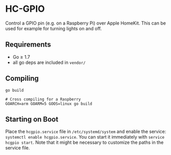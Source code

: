 # HC-GPIO

Control a GPIO pin (e.g. on a Raspberry Pi) over Apple HomeKit. This can be used for example for turning lights on and off.

## Requirements

* Go ≥ 1.7
* all go deps are included in `vendor/`

## Compiling

	go build

	# Cross compiling for a Raspberry
	GOARCH=arm GOARM=5 GOOS=linux go build

## Starting on Boot

Place the `hcgpio.service` file in `/etc/systemd/system` and enable the service: `systemctl enable hcgpio.service`. You can start it immediately with `service hcgpio start`. Note that it might be necessary to customize the paths in the service file.
